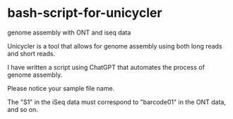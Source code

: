 # bash-script-for-unicycler
genome assembly with ONT and iseq data

Unicycler is a tool that allows for genome assembly using both long reads and short reads. 

I have written a script using ChatGPT that automates the process of genome assembly.

Please notice your sample file name. 

The "S1" in the iSeq data must correspond to "barcode01" in the ONT data, and so on.
